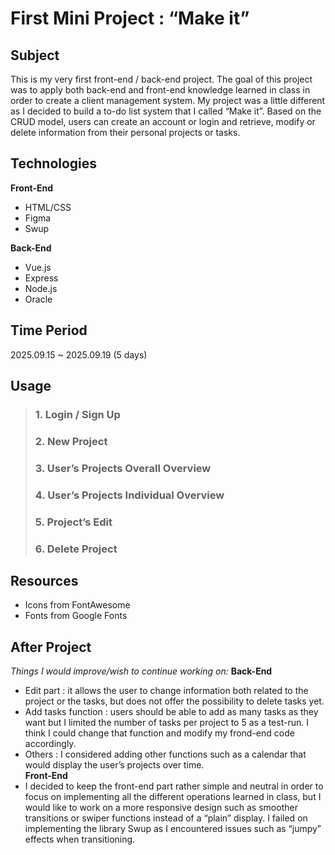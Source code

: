 # First Mini Project : “Make it”  
## Subject  
This is my very first front-end / back-end project.
The goal of this project was to apply both back-end and front-end knowledge learned in class in order to create a client management system.
My project was a little different as I decided to build a to-do list system that I called “Make it”.
Based on the CRUD model, users can create an account or login and retrieve, modify or delete information from their personal projects or tasks.
## Technologies
**Front-End**
+ HTML/CSS
+ Figma
+ Swup

**Back-End**
+ Vue.js
+ Express
+ Node.js
+ Oracle
## Time Period
2025.09.15 ~ 2025.09.19 (5 days)
## Usage
> ### 1. Login / Sign Up
> ### 2. New Project
> ### 3. User’s Projects Overall Overview
> ### 4. User’s Projects Individual Overview
> ### 5. Project’s Edit
> ### 6. Delete Project
## Resources
+ Icons from FontAwesome
+ Fonts from Google Fonts
## After Project
*Things I would improve/wish to continue working on:*
**Back-End**
+ Edit part : it allows the user to change information both related to the project or the tasks, but does not offer the possibility to delete tasks yet.
+ Add tasks function : users should be able to add as many tasks as they want but I limited the number of tasks per project to 5 as a test-run. I think I could change that function and modify my frond-end code accordingly.
+ Others : I considered adding other functions such as a calendar that would display the user’s projects over time.  
**Front-End**
+ I decided to keep the front-end part rather simple and neutral in order to focus on implementing all the different operations learned in class, but I would like to work on a more responsive design such as smoother transitions or swiper functions instead of a “plain” display. I failed on implementing the library Swup as I encountered issues such as “jumpy” effects when transitioning.
